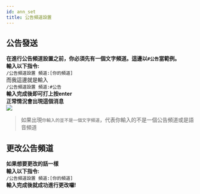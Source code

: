 ```yaml
---
id: ann_set
title: 公告頻道設置
---
```

## 公告發送
**在進行公告頻道設置之前，你必須先有一個文字頻道。這邊以`#公告`當範例。<br/>
輸入以下指令:**<br/>
`/公告頻道設置 頻道:[你的頻道]`<br/>
而我這邊就是輸入<br/>
`/公告頻道設置 頻道:#公告`<br/>
**輸入完成後即可打上按enter**<br/>
**正常情況會出現這個消息**<br/>
![](https://media.discordapp.net/attachments/986161213727723520/988055725936894072/2022-06-19_202025.png)<br/>
>如果出現`你輸入的並不是一個文字頻道`，代表你輸入的不是一個公告頻道或是語音頻道<br/>

## 更改公告頻道 
**如果想要更改的話一樣**<br/>
**輸入以下指令:**<br/>
`/公告頻道設置 頻道:[你的頻道]`<br/>
**輸入完成後就成功進行更改囉!**


